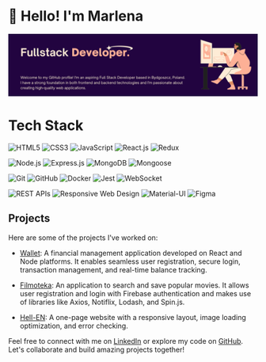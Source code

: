 # 👋 Hello! I'm Marlena
![Image](https://github.com/marlenaduleba/marlenaduleba/blob/main/Fullstack.png?raw=true)

# Tech Stack

![HTML5](https://img.shields.io/badge/HTML5-E34F26?style=for-the-badge&logo=html5&logoColor=white)
![CSS3](https://img.shields.io/badge/CSS3-1572B6?style=for-the-badge&logo=css3&logoColor=white)
 ![JavaScript](https://img.shields.io/badge/JavaScript-F7DF1E?style=for-the-badge&logo=javascript&logoColor=black)
 ![React.js](https://img.shields.io/badge/React.js-61DAFB?style=for-the-badge&logo=react&logoColor=black)
![Redux](https://img.shields.io/badge/Redux-764ABC?style=for-the-badge&logo=redux&logoColor=white)

 ![Node.js](https://img.shields.io/badge/Node.js-43853D?style=for-the-badge&logo=node.js&logoColor=white)
 ![Express.js](https://img.shields.io/badge/Express.js-000000?style=for-the-badge&logo=express&logoColor=white)
 ![MongoDB](https://img.shields.io/badge/MongoDB-47A248?style=for-the-badge&logo=mongodb&logoColor=white)
 ![Mongoose](https://img.shields.io/badge/Mongoose-880000?style=for-the-badge&logo=mongoose&logoColor=white)

 ![Git](https://img.shields.io/badge/Git-F05032?style=for-the-badge&logo=git&logoColor=white)
 ![GitHub](https://img.shields.io/badge/GitHub-181717?style=for-the-badge&logo=github&logoColor=white)
 ![Docker](https://img.shields.io/badge/Docker-2496ED?style=for-the-badge&logo=docker&logoColor=white)
 ![Jest](https://img.shields.io/badge/Jest-C21325?style=for-the-badge&logo=jest&logoColor=white)
 ![WebSocket](https://img.shields.io/badge/WebSocket-000000?style=for-the-badge&logo=websocket&logoColor=white)

 ![REST APIs](https://img.shields.io/badge/REST%20APIs-009688?style=for-the-badge&logo=rest&logoColor=white)
 ![Responsive Web Design](https://img.shields.io/badge/Responsive%20Web%20Design-3DDC84?style=for-the-badge&logo=responsive&logoColor=white)
 ![Material-UI](https://img.shields.io/badge/Material--UI-0081CB?style=for-the-badge&logo=material-ui&logoColor=white)
 ![Figma](https://img.shields.io/badge/Figma-F24E1E?style=for-the-badge&logo=figma&logoColor=white)



## Projects

Here are some of the projects I've worked on:

- [Wallet](link-to-wallet-project): A financial management application developed on React and Node platforms. It enables seamless user registration, secure login, transaction management, and real-time balance tracking.

- [Filmoteka](link-to-filmoteka-project): An application to search and save popular movies. It allows user registration and login with Firebase authentication and makes use of libraries like Axios, Notiflix, Lodash, and Spin.js.

- [Hell-EN](link-to-hell-en-project): A one-page website with a responsive layout, image loading optimization, and error checking.


Feel free to connect with me on [LinkedIn](link-to-linkedin-profile) or explore my code on [GitHub](link-to-github-profile). Let's collaborate and build amazing projects together!


